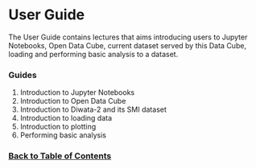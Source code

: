 # User Guide
The User Guide contains lectures that aims introducing users to Jupyter Notebooks, Open Data Cube, current dataset served by this Data Cube, loading and performing basic analysis to a dataset.

### Guides
1. Introduction to Jupyter Notebooks
2. Introduction to Open Data Cube
3. Introduction to Diwata-2 and its SMI dataset
4. Introduction to loading data
5. Introduction to plotting
6. Performing basic analysis


### [Back to Table of Contents](https://gitlab.com/grasped/odc-notebook/-/tree/main#table-of-contents)
